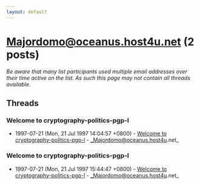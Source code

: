 ```yaml
---
layout: default
---
```


# Majordomo@oceanus.host4u.net (2 posts)

_Be aware that many list participants used multiple email addresses over their time active on the list. As such this page may not contain all threads available._

## Threads

### Welcome to cryptography-politics-pgp-l
+ 1997-07-21 (Mon, 21 Jul 1997 14:04:57 +0800) - [Welcome to cryptography-politics-pgp-l](/archive/1997/07/a2971fbc4965b3151a8494217fa4a2ee16e14535e4ab0c02873de0be451570ad) - _Majordomo@oceanus.host4u.net_

### Welcome to cryptography-politics-pgp-l
+ 1997-07-21 (Mon, 21 Jul 1997 15:44:47 +0800) - [Welcome to cryptography-politics-pgp-l](/archive/1997/07/1549442619806c54bee4722cdb7c9e37346d51cbb0ae6744ab9d73babc7e3d6b) - _Majordomo@oceanus.host4u.net_

